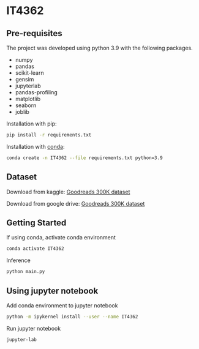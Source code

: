 # IT4362

## Pre-requisites
The project was developed using python 3.9 with the following packages.
- numpy
- pandas
- scikit-learn
- gensim
- jupyterlab
- pandas-profiling
- matplotlib
- seaborn
- joblib

Installation with pip:
```bash
pip install -r requirements.txt
```

Installation with [conda](https://conda.io/projects/conda/en/latest/user-guide/install/index.html):
```bash
conda create -n IT4362 --file requirements.txt python=3.9
```

## Dataset
Download from kaggle: [Goodreads 300K dataset](https://www.kaggle.com/khushdassani/goodreads-300k-dataset)

Download from google drive: [Goodreads 300K dataset](https://drive.google.com/file/d/1GJLByvetYbNofD3kK-0iunYnAYX3MZR4/view?usp=share_link)

## Getting Started
If using conda, activate conda environment
```bash
conda activate IT4362
```

Inference
```bash
python main.py
```

## Using jupyter notebook
Add conda environment to jupyter notebook
```bash
python -m ipykernel install --user --name IT4362
```

Run jupyter notebook
```bash
jupyter-lab
```
